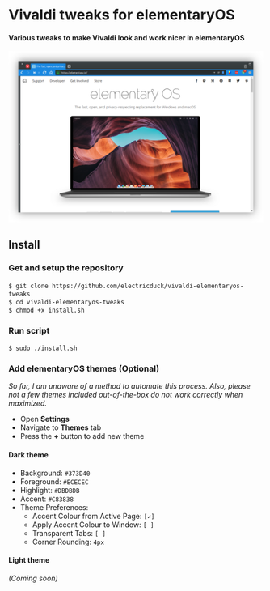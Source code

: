 # Vivaldi tweaks for elementaryOS

#### Various tweaks to make Vivaldi look and work nicer in elementaryOS

![Screenshot of Vivaldi with tweaks applied](.screens/scrot01.png)

## Install

### Get and setup the repository

```
$ git clone https://github.com/electricduck/vivaldi-elementaryos-tweaks
$ cd vivaldi-elementaryos-tweaks
$ chmod +x install.sh
```

### Run script

```
$ sudo ./install.sh
```

### Add elementaryOS themes (Optional)

_So far, I am unaware of a method to automate this process. Also, please not a few themes included out-of-the-box do not work correctly when maximized._

 * Open **Settings**
 * Navigate to **Themes** tab
 * Press the **+** button to add new theme

#### Dark theme

 * Background: `#373D40`
 * Foreground: `#ECECEC`
 * Highlight: `#DBDBDB`
 * Accent: `#C83838`
 * Theme Preferences:
   * Accent Colour from Active Page: `[✓]`
   * Apply Accent Colour to Window: `[ ]`
   * Transparent Tabs: `[ ]`
   * Corner Rounding: `4px`

#### Light theme

_(Coming soon)_